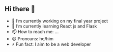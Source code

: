 ## Hi there 👋

<!--
**shaikhdanialsah/shaikhdanialsah** is a ✨ _special_ ✨ repository because its `README.md` (this file) appears on your GitHub profile.

Here are some ideas to get you started:
-->

- 🔭 I’m currently working on my final year project
- 🌱 I’m currently learning React js and Flask
- 📫 How to reach me: ...
- 😄 Pronouns: he/him
- ⚡ Fun fact: I aim to be a web developer

